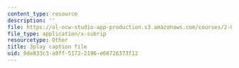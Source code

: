 ```yaml
---
content_type: resource
description: ''
file: https://ol-ocw-studio-app-production.s3.amazonaws.com/courses/2-003sc-engineering-dynamics-fall-2011/0de833c3a0ff51722196e66726373f12_d00XI_UTKQo.srt
file_type: application/x-subrip
resourcetype: Other
title: 3play caption file
uid: 0de833c3-a0ff-5172-2196-e66726373f12
---
```

